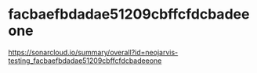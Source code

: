# facbaefbdadae51209cbffcfdcbadeeone
https://sonarcloud.io/summary/overall?id=neojarvis-testing_facbaefbdadae51209cbffcfdcbadeeone
